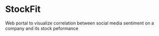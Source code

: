 # StockFit
Web portal to visualize correlation between social media sentiment on a company and its stock peformance

